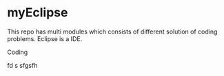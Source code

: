 # myEclipse
This repo has multi modules which consists of different solution of coding problems.
Eclipse is a IDE.

Coding

fd
s
sfgsfh
